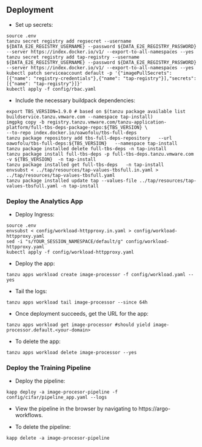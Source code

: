 ## Deployment

* Set up secrets:
```
source .env
tanzu secret registry add regsecret --username ${DATA_E2E_REGISTRY_USERNAME} --password ${DATA_E2E_REGISTRY_PASSWORD} --server https://index.docker.io/v1/ --export-to-all-namespaces --yes  
tanzu secret registry add tap-registry --username ${DATA_E2E_REGISTRY_USERNAME} --password ${DATA_E2E_REGISTRY_PASSWORD} --server https://index.docker.io/v1/ --export-to-all-namespaces --yes
kubectl patch serviceaccount default -p '{"imagePullSecrets": [{"name": "registry-credentials"},{"name": "tap-registry"}],"secrets":[{"name": "tap-registry"}]}'
kubectl apply -f config/rbac.yaml
```

* Include the necessary buildpack dependencies:
```
export TBS_VERSION=1.9.0 # based on $(tanzu package available list buildservice.tanzu.vmware.com --namespace tap-install)
imgpkg copy -b registry.tanzu.vmware.com/tanzu-application-platform/full-tbs-deps-package-repo:${TBS_VERSION} \
--to-repo index.docker.io/oawofolu/tbs-full-deps
tanzu package repository add tbs-full-deps-repository   --url oawofolu/tbs-full-deps:${TBS_VERSION}   --namespace tap-install
tanzu package installed delete full-tbs-deps -n tap-install
tanzu package install full-tbs-deps -p full-tbs-deps.tanzu.vmware.com -v ${TBS_VERSION}  -n tap-install
tanzu package installed get full-tbs-deps   -n tap-install
envsubst < ../tap/resources/tap-values-tbsfull.in.yaml > ../tap/resources/tap-values-tbsfull.yaml
tanzu package installed update tap --values-file ../tap/resources/tap-values-tbsfull.yaml -n tap-install
```

### Deploy the Analytics App
* Deploy Ingress:
```
source .env
envsubst < config/workload-httpproxy.in.yaml > config/workload-httpproxy.yaml
sed -i "s/YOUR_SESSION_NAMESPACE/default/g" config/workload-httpproxy.yaml
kubectl apply -f config/workload-httpproxy.yaml
```

* Deploy the app:
```
tanzu apps workload create image-processor -f config/workload.yaml --yes
```

* Tail the logs:
```
tanzu apps workload tail image-processor --since 64h
```

* Once deployment succeeds, get the URL for the app:
```
tanzu apps workload get image-processor #should yield image-processor.default.<your-domain>
```

* To delete the app:
```
tanzu apps workload delete image-processor --yes
```

### Deploy the Training Pipeline
* Deploy the pipeline:
```
kapp deploy -a image-procesor-pipeline -f config/cifar/pipeline_app.yaml --logs
```

* View the pipeline in the browser by navigating to https://argo-workflows.<your-domain-name>

* To delete the pipeline:
```
kapp delete -a image-procesor-pipeline 
```
